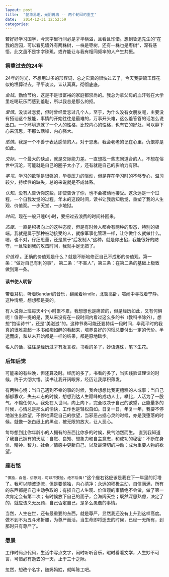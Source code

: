 ```yaml
---
layout: post
title:  "韶华易逝，光阴苒冉 -- 两个轮回的重生"
date:   2014-12-31 12:52:59
categories: 
---
```


若好好学习国学，今天字里行间必是才华横溢，且看且珍惜。想到鲁迅先生的“在我的后园，可以看见墙外有两株树，一株是枣树，还有一株也是枣树”，深有感悟，此文虽不是字字珠玑，或许能让与我有相同频率的人产生共振。

### 祭奠过去的24年

24年的时光，不想用过多的形容词，总之它真的很快过去了，今天我要黛玉葬花似的埋葬过去。平平淡淡，认认真真，彻彻底底。

_金钱_。勤俭节约，这是不是很富裕的家庭都崇尚的。我总为拿父母的血汗钱在大学里吃喝玩乐而感到羞耻，所以我总是那么的抠。

_爱情_。没谈过恋爱，但时曾经爱恋过几个人，至于，为什么没有女朋友呢，主要没有搭讪这个技能，事情的开始往往是最难的，万事开头难，这么羞答答的话怎么说出口。一个环境造就了一个人的性格，比较内心的性格，也有它的好处，可以静下心来沉思，不那么聒噪，内心强大。

_感情_。我是一个不善于表达感情的人，对于恩惠，我会老老的记在心里，仇恨亦是如此。

_交际_。一个最大的缺点，就是交际能力差。一直想找一些志同道合的人，不想在俗世中沉沦，可能就是自己的圈子太小了，还有就是自己的影响力有限。
     
_学习_。学习的欲望是很强的，毕竟压力的驱动，但是存在学习时的不够专心，温习较少，持续性的缺失，总的来说就是不成体系。

_认知_。没有人告诉你这些，即使告诉了你，也不会被动地接受。这永远是一个过程，一个自我发觉的过程。年末的这段时间，读书让我后知后觉，重塑了我的人生观、价值观。一步天堂，一步地狱。
     
_时间_。现在一般只睡6小时，要把过去浪费的时间补回来。

_态度_。一直是积极向上的这种态度，但是有时候人都会有两种的形态，特别的极端。我就是属于那种被动接受的人，就像军事化管理一样，让你做什么就做什么。嗯，也不对，仔细思量，还是属于“后发制人”这种，就是你出招，我能很好的防守，一旦轮到我的攻击时间，我就手足无措了。
     
_价值观_ 。正确的价值观是什么？就是不断地修正自己不成形的价值观。第一条：“做对自己有利的事”， 第二条：“不害人”，第三条：在第二条的基础上极致做到第一条。
     
     
#### 读书使人明智

带着耳机，听着Bandari的音乐，翻阅着kindle，北窗高卧，喧闹中寻找着宁静。这种情境，想想都是美的。

有人说你上班每天4个小时累不累，我想想也是痛苦的，但是经历如此，又有何惧呢！值得一提的是，我从来没有在一段时间内看过这么多的书（教科书除外），想想“饱读诗书”，还是“美滋滋”的。这种节奏可能还要持续一段时间，毕竟平时的我真的很难拿起一本书如痴如醉的看起来，培养良好的习惯总要付出一定的代价。半途而废，和从未开始都是一样的结果，都是原地踏步。

名人的话，往往是经历过才有发言权，书看的多了，妙语连珠，笔下生花。

### 后知后觉

可能来的有些晚，但还算及时。经历的多了，书看的多了，当实践验证理论的时候，终于大彻大悟。读书让我开阔眼界，经历让我厚积薄发。

有两种心境：当自己遇到不幸的事的时候，我会想想比我更槽糕的人或事；当自己郁郁寡欢，失去斗志的时候，想想到达人生巅峰的成功人士。攀比，人活为了一股气，不输任何人。我处在人世间，向上向下，完全取决于自己的欲望，正能量多的时候，心情总是那么的愉快，工作也是轻松自如。日复一日，年复一年，我要不停地滋生出欲望，不停地满足自己的欲望，当邪恶占据心灵的时候，亦是我堕落的时候。就像一张白纸上的黑点，被无限的放大，让人恶心。

每每想到比你年龄小的人拥有的东西比你多的时候，戾气油然而生。 直到我知道了我自己拥有的天赋：自觉、良知、想象力和自主意志，和成功的秘密：不断在身体、精神、智力、社会／情感中更新自己，以及最深切的冲动：成为重要人物的欲望。

### 座右铭

``“慎独，自信，讲原则，可以不要脸，绝不后悔!”``这个座右铭应该是我在下一年里的灯塔了。我可以随波逐流，但是要慎独，内心清净；永远的积极主动，自信满满，所有的东西都是自己主动争取的；有损自己人生观、价值观的事情绝不会做，做了第一次肯定会有第二次；有时候放下自己的面子，会海阔天空；既然深思熟虑，决定了的，就应该义无反顾，自己否定自己，是多么愚蠢的事情。

当然，人生在世，还有最重要的东西，就是尊严，显然我还没有上升到这样高度。做不到不为五斗米折腰，为尊严而活，当生命即将逝去的时候，已经一无所有，到那时只有尊严了。

### 愿景
工作时码点代码，生活中写点文字，闲时听听音乐，暇时看看文学，人生妙不可言，可惜必有逝去的一天，止于三十之际。

忽然，想改个名字，随妈妈姓，就叫陈工吧。